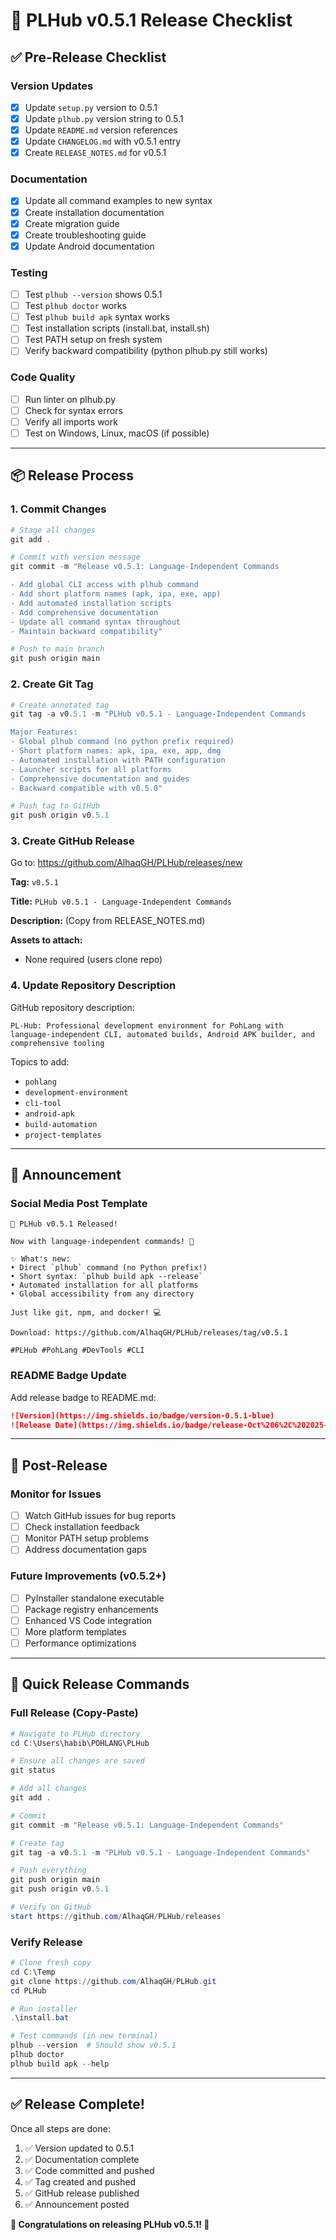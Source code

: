 # 🚀 PLHub v0.5.1 Release Checklist

## ✅ Pre-Release Checklist

### Version Updates
- [x] Update `setup.py` version to 0.5.1
- [x] Update `plhub.py` version string to 0.5.1
- [x] Update `README.md` version references
- [x] Update `CHANGELOG.md` with v0.5.1 entry
- [x] Create `RELEASE_NOTES.md` for v0.5.1

### Documentation
- [x] Update all command examples to new syntax
- [x] Create installation documentation
- [x] Create migration guide
- [x] Create troubleshooting guide
- [x] Update Android documentation

### Testing
- [ ] Test `plhub --version` shows 0.5.1
- [ ] Test `plhub doctor` works
- [ ] Test `plhub build apk` syntax works
- [ ] Test installation scripts (install.bat, install.sh)
- [ ] Test PATH setup on fresh system
- [ ] Verify backward compatibility (python plhub.py still works)

### Code Quality
- [ ] Run linter on plhub.py
- [ ] Check for syntax errors
- [ ] Verify all imports work
- [ ] Test on Windows, Linux, macOS (if possible)

---

## 📦 Release Process

### 1. Commit Changes

```powershell
# Stage all changes
git add .

# Commit with version message
git commit -m "Release v0.5.1: Language-Independent Commands

- Add global CLI access with plhub command
- Add short platform names (apk, ipa, exe, app)
- Add automated installation scripts
- Add comprehensive documentation
- Update all command syntax throughout
- Maintain backward compatibility"

# Push to main branch
git push origin main
```

### 2. Create Git Tag

```powershell
# Create annotated tag
git tag -a v0.5.1 -m "PLHub v0.5.1 - Language-Independent Commands

Major Features:
- Global plhub command (no python prefix required)
- Short platform names: apk, ipa, exe, app, dmg
- Automated installation with PATH configuration
- Launcher scripts for all platforms
- Comprehensive documentation and guides
- Backward compatible with v0.5.0"

# Push tag to GitHub
git push origin v0.5.1
```

### 3. Create GitHub Release

Go to: https://github.com/AlhaqGH/PLHub/releases/new

**Tag:** `v0.5.1`

**Title:** `PLHub v0.5.1 - Language-Independent Commands`

**Description:** (Copy from RELEASE_NOTES.md)

**Assets to attach:**
- None required (users clone repo)

### 4. Update Repository Description

GitHub repository description:
```
PL-Hub: Professional development environment for PohLang with language-independent CLI, automated builds, Android APK builder, and comprehensive tooling
```

Topics to add:
- `pohlang`
- `development-environment`
- `cli-tool`
- `android-apk`
- `build-automation`
- `project-templates`

---

## 📢 Announcement

### Social Media Post Template

```
🎉 PLHub v0.5.1 Released!

Now with language-independent commands! 🚀

✨ What's new:
• Direct `plhub` command (no Python prefix!)
• Short syntax: `plhub build apk --release`
• Automated installation for all platforms
• Global accessibility from any directory

Just like git, npm, and docker! 💻

Download: https://github.com/AlhaqGH/PLHub/releases/tag/v0.5.1

#PLHub #PohLang #DevTools #CLI
```

### README Badge Update

Add release badge to README.md:
```markdown
![Version](https://img.shields.io/badge/version-0.5.1-blue)
![Release Date](https://img.shields.io/badge/release-Oct%206%2C%202025-green)
```

---

## 🐛 Post-Release

### Monitor for Issues
- [ ] Watch GitHub issues for bug reports
- [ ] Check installation feedback
- [ ] Monitor PATH setup problems
- [ ] Address documentation gaps

### Future Improvements (v0.5.2+)
- [ ] PyInstaller standalone executable
- [ ] Package registry enhancements
- [ ] Enhanced VS Code integration
- [ ] More platform templates
- [ ] Performance optimizations

---

## 📝 Quick Release Commands

### Full Release (Copy-Paste)

```powershell
# Navigate to PLHub directory
cd C:\Users\habib\POHLANG\PLHub

# Ensure all changes are saved
git status

# Add all changes
git add .

# Commit
git commit -m "Release v0.5.1: Language-Independent Commands"

# Create tag
git tag -a v0.5.1 -m "PLHub v0.5.1 - Language-Independent Commands"

# Push everything
git push origin main
git push origin v0.5.1

# Verify on GitHub
start https://github.com/AlhaqGH/PLHub/releases
```

### Verify Release

```powershell
# Clone fresh copy
cd C:\Temp
git clone https://github.com/AlhaqGH/PLHub.git
cd PLHub

# Run installer
.\install.bat

# Test commands (in new terminal)
plhub --version  # Should show v0.5.1
plhub doctor
plhub build apk --help
```

---

## ✅ Release Complete!

Once all steps are done:

1. ✅ Version updated to 0.5.1
2. ✅ Documentation complete
3. ✅ Code committed and pushed
4. ✅ Tag created and pushed
5. ✅ GitHub release published
6. ✅ Announcement posted

**🎊 Congratulations on releasing PLHub v0.5.1! 🎊**
